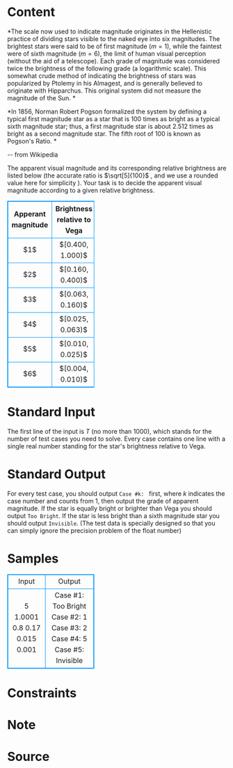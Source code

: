 
# Content

*The scale now used to indicate magnitude originates in the Hellenistic practice of dividing stars visible to the naked eye into six magnitudes. The brightest stars were said to be of first magnitude ($m = 1$), while the faintest were of sixth magnitude ($m = 6$), the limit of human visual perception (without the aid of a telescope). Each grade of magnitude was considered twice the brightness of the following grade (a logarithmic scale). This somewhat crude method of indicating the brightness of stars was popularized by Ptolemy in his Almagest, and is generally believed to originate with Hipparchus. This original system did not measure the magnitude of the Sun. *

*In 1856, Norman Robert Pogson formalized the system by defining a typical first magnitude star as a star that is $100$ times as bright as a typical sixth magnitude star; thus, a first magnitude star is about $2.512$ times as bright as a second magnitude star. The fifth root of $100$ is known as Pogson's Ratio. *

<p class="text-right">-- from Wikipedia</p>

The apparent visual magnitude and its corresponding relative brightness are listed below (the accurate ratio is $\sqrt[5]{100}$ , and we use a rounded value here for simplicity ). Your task is to decide the apparent visual magnitude according to a given relative brightness.

<table class="table">
<thead>
<tr><th>Apperant magnitude</th><th>Brightness relative to Vega</th></tr>
</thead>
<tbody>
<tr><td>$1$</td><td>$[0.400, 1.000)$</td></tr>
<tr><td>$2$</td><td>$[0.160, 0.400)$</td></tr>
<tr><td>$3$</td><td>$[0.063, 0.160)$</td></tr>
<tr><td>$4$</td><td>$[0.025, 0.063)$</td></tr>
<tr><td>$5$</td><td>$[0.010, 0.025)$</td></tr>
<tr><td>$6$</td><td>$[0.004, 0.010)$</td></tr>
</tbody>
</table>

# Standard Input

The first line of the input is $T$ (no more than $1000$), which stands for the number of test cases you need to solve. 
Every case contains one line with a single real number standing for the star's brightness relative to Vega.

# Standard Output

For every test case, you should output `Case #k: ` first, where $k$ indicates the case number and counts from $1$, then output the grade of apparent magnitude. If the star is equally bright or brighter than Vega you should output `Too Bright`. If the star is less bright than a sixth magnitude star you should output `Invisible`. (The test data is specially designed so that you can simply ignore the precision problem of the float number)

# Samples

<style>
        table,table tr th, table tr td { border:1px solid #0094ff; }
        table { width: 200px; min-height: 25px; line-height: 25px; text-align: center; border-collapse: collapse;}   
    </style>
<table>
	<tr>
		<td>Input</td>
		<td>Output</td>
	</tr>
<tr><td>5
1.0001
0.8
0.17
0.015
0.001</td><td>Case #1: Too Bright
Case #2: 1
Case #3: 2
Case #4: 5
Case #5: Invisible</td></tr></table>


# Constraints



# Note



# Source


